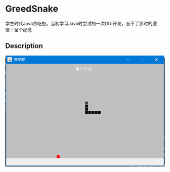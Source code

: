 # GreedSnake

学生时代Java贪吃蛇。当初学习Java时尝试的一次GUI开发，忘不了那时的激情！留个纪念

## Description

![贪吃蛇游戏图1](doc/snake.png)
